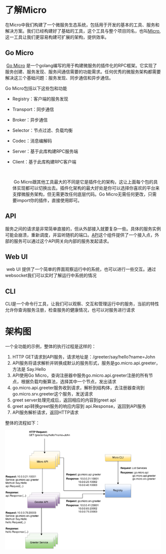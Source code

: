 # 了解Micro

​	在Micro中我们构建了一个微服务生态系统，包括用于开发的基本的工具、服务和解决方案。我们已经构建好了基础的工具，这个工具与整个项目同名，也叫[Micro](http://github.com/micro/micro),这一工具让我们更容易构建可扩展的架构，提供效率。



## Go Micro

​	[Go Micro](http://github.com/micro/go-micro) 是一个golang编写的用于构建微服务的插件化的RPC框架。它实现了服务创建、服务发现、服务间通信需要的功能需求。任何优秀的微服务架构都需要解决这三个基础问题：服务发现、同步通信和异步通信。

Go Micro包括以下这些包和功能

- Registry：客户端的服务发现

- Transport：同步通信

- Broker：异步通信

- Selector：节点过滤、负载均衡

- Codec：消息编解码

- Server：基于此库构建RPC服务端

- Client：基于此库构建RPC客户端

  ​	

  ​	Go Micro跟其他工具最大的不同是它是插件化的架构，这让上面每个包的具体实现都可以切换出去。插件化架构的最大好处是你可以选择你喜欢的平台来支撑微服务架构，但无需更改任何底层代码。Go Micro无需任何更改，只需要import你的插件，直接使用即可。



## API

​	服务之间的请求是非常简单直接的，但从外部接入就要复杂一些。具体的服务实例可能会崩溃，重新调度，并监听随机的端口。[API](https://github.com/micro/micro/tree/master/api)这个组件提供了一个接入点，外部的服务可以通过这个API网关向内部的服务发起请求。



## Web UI

​	web UI 提供了一个简单的界面观察运行中的系统，也可以进行一些交互。通过websocket我们可以实时了解运行中系统的情况

## CLI

CLI是一个命令行工具，让我们可以观察、交互和管理运行中的服务，当前的特性允许你查询服务注册，检查服务的健康情况，也可以对服务进行请求



# 架构图

一个全功能的示例，整体的执行过程是这样的：

1. 	HTTP GET请求到API服务，请求地址是：/greeter/say/hello?name=John
2. 	API服务将请求解析并转换成默认的服务形式，服务是go.micro.api.greeter，方法是 Say.Hello
3. 	API使用Go Micro，查询注册器中服务go.micro.api.greeter注册的所有节点，根据负载均衡算法，选择其中一个节点，发出请求
4. 	go.micro.api.greeter服务收到请求，解析到结构体，去注册器查询到go.micro.srv.greeter这个服务，发送请求
5. 	greet server处理完成后，返回相应的内容到greet api
6. 	greet api转换greet服务的响应内容到 api.Response，返回到API服务
7. 	API服务解析请求，返回HTTP请求	



整体的流程如下：

![](./png/greeter.png)